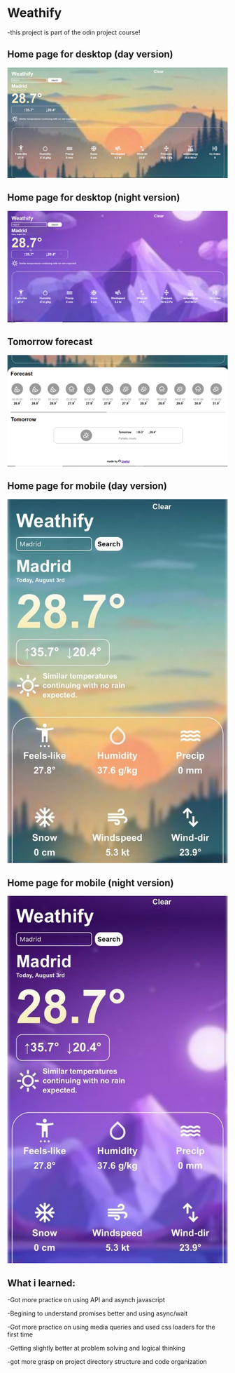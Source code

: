 # Weathify
-this project is part of the odin project course!

## Home page for desktop (day version)
![](./Assets/desktop-v-d.png)

## Home page for desktop (night version)
![](./Assets/desktop-v-n.png)

## Tomorrow forecast
![](./Assets/desktop-v.png)

## Home page for mobile (day version)
![](./Assets/mobile-v-d.jpg)

## Home page for mobile (night version)
![](./Assets/mobile-v-n.jpg)


## What i learned:
-Got more practice on using API and asynch javascript

-Begining to understand promises better and using async/wait

-Got more practice on using media queries and used css loaders for the first time

-Getting slightly better at problem solving and logical thinking

-got more grasp on project directory structure and code organization